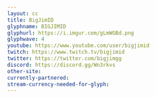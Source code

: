 ```yaml
---
layout: cc
title: BigJimID
glyphname: BIGJIMID
glyphurl: https://i.imgur.com/gLmWGBd.png
glyphwave: 4
youtube: https://www.youtube.com/user/bigjimid
twitch: https://www.twitch.tv/bigjimid
twitter: https://twitter.com/bigjimgg
discord: https://discord.gg/Wn3rkvs
other-site: 
currently-partnered: 
stream-currency-needed-for-glyph: 
---
```


